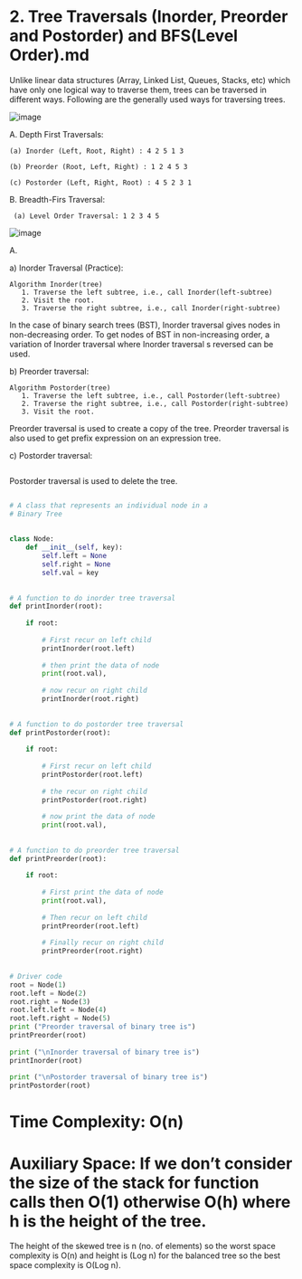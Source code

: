 # 2. Tree Traversals (Inorder, Preorder and Postorder) and BFS(Level Order).md

Unlike linear data structures (Array, Linked List, Queues, Stacks, etc) which have only one logical way to traverse them, trees can be traversed in different ways. Following are the generally used ways for traversing trees.


![image](https://user-images.githubusercontent.com/35987583/153525902-7f979d6b-33b5-48fa-a050-0f17e509d283.png)

A. Depth First Traversals: 

    (a) Inorder (Left, Root, Right) : 4 2 5 1 3 

    (b) Preorder (Root, Left, Right) : 1 2 4 5 3 

    (c) Postorder (Left, Right, Root) : 4 5 2 3 1


B. Breadth-Firs Traversal:
     
     (a) Level Order Traversal: 1 2 3 4 5 
     
![image](https://user-images.githubusercontent.com/35987583/153526606-a353df7b-d07c-4a33-a8c6-79733af1404c.png)


A. 

a) Inorder Traversal (Practice): 
```
Algorithm Inorder(tree)
   1. Traverse the left subtree, i.e., call Inorder(left-subtree)
   2. Visit the root.
   3. Traverse the right subtree, i.e., call Inorder(right-subtree)
   ```
  In the case of binary search trees (BST), Inorder traversal gives nodes in non-decreasing order. To get nodes of BST in non-increasing order, a variation of Inorder traversal where Inorder traversal s reversed can be used.  
   
b) Preorder traversal:
```
Algorithm Postorder(tree)
   1. Traverse the left subtree, i.e., call Postorder(left-subtree)
   2. Traverse the right subtree, i.e., call Postorder(right-subtree)
   3. Visit the root.
```
Preorder traversal is used to create a copy of the tree. Preorder traversal is also used to get prefix expression on an expression tree. 

c) Postorder traversal:

```

```
Postorder traversal is used to delete the tree.



```python

# A class that represents an individual node in a
# Binary Tree
 
 
class Node:
    def __init__(self, key):
        self.left = None
        self.right = None
        self.val = key
 
 
# A function to do inorder tree traversal
def printInorder(root):
 
    if root:
 
        # First recur on left child
        printInorder(root.left)
 
        # then print the data of node
        print(root.val),
 
        # now recur on right child
        printInorder(root.right)
 
 
# A function to do postorder tree traversal
def printPostorder(root):
 
    if root:
 
        # First recur on left child
        printPostorder(root.left)
 
        # the recur on right child
        printPostorder(root.right)
 
        # now print the data of node
        print(root.val),
 
 
# A function to do preorder tree traversal
def printPreorder(root):
 
    if root:
 
        # First print the data of node
        print(root.val),
 
        # Then recur on left child
        printPreorder(root.left)
 
        # Finally recur on right child
        printPreorder(root.right)
 
 
# Driver code
root = Node(1)
root.left = Node(2)
root.right = Node(3)
root.left.left = Node(4)
root.left.right = Node(5)
print ("Preorder traversal of binary tree is")
printPreorder(root)
 
print ("\nInorder traversal of binary tree is")
printInorder(root)
 
print ("\nPostorder traversal of binary tree is")
printPostorder(root)
```

# Time Complexity: O(n) 

# Auxiliary Space: If we don’t consider the size of the stack for function calls then O(1) otherwise O(h) where h is the height of the tree. 
The height of the skewed tree is n (no. of elements) so the worst space complexity is O(n) and height is (Log n) for the balanced tree so the best space complexity is O(Log n).
